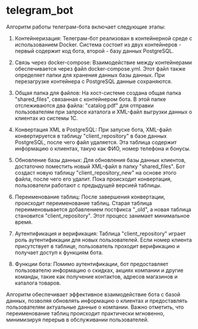 # telegram_bot

Алгоритм работы телеграм-бота включает следующие этапы:

1. Контейнеризация: Телеграм-бот реализован в контейнерной среде с использованием Docker. Система состоит из двух контейнеров - первый содержит код бота, второй - базу данных PostgreSQL.

2. Связь через docker-compose: Взаимодействие между контейнерами обеспечивается через файл docker-compose.yml. Этот файл также определяет папки для хранения данных базы данных. При перезагрузке контейнера с PostgreSQL данные сохраняются.

3. Общая папка для файлов: На хост-системе создана общая папка "shared_files", связанная с контейнером бота. В этой папке отслеживаются два файла: "catalog.pdf" для отправки пользователям при запросе каталога и XML-файл выгрузки данных о клиентах из системы 1С.

4. Конвертация XML в PostgreSQL: При запуске бота, XML-файл конвертируется в таблицу "client_repository" в базе данных PostgreSQL, после чего файл удаляется. Эта таблица содержит информацию о клиентах, такую как ФИО, номер телефона и бонусы.

5. Обновление базы данных: Для обновления базы данных клиентов, достаточно поместить новый XML-файл в папку "shared_files". Бот создаст новую таблицу "client_repository_new" на основе этого файла, после чего его удалит.  Пока происходит конвертация, пользователи работают с предыдущей версией таблицы.

6. Переименование таблиц: После завершения конвертации, происходит переименование таблиц. Старая таблица переименовывается добавлением постфикса "_old", а новая таблица становится "client_repository". Этот процесс занимает минимальное время.

7. Аутентификация и верификация: Таблица "client_repository" играет роль аутентификации для новых пользователей. Если номер клиента присутствует в таблице, пользователь проходит верификацию и получает доступ к функциям бота.

8. Функции бота: Помимо аутентификации, бот предоставляет пользователю информацию о скидках, акциях компании и другие команды, такие как получение контактов, адресов магазинов и каталога товаров.

Алгоритм обеспечивает эффективное взаимодействие бота с базой данных, позволяя обновлять информацию о клиентах и предоставлять пользователям актуальные данные о компании. Важно отметить, что переименование таблиц происходит практически мгновенно, минимизируя перерыв в обслуживании пользователей.
